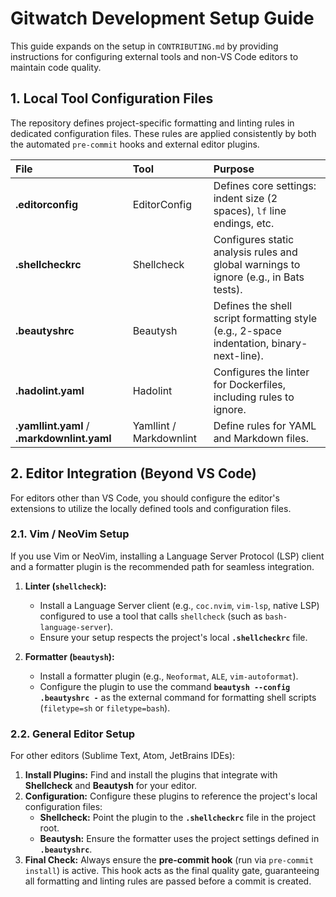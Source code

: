 # Gitwatch Development Setup Guide

This guide expands on the setup in `CONTRIBUTING.md` by providing instructions for configuring external tools and non-VS Code editors to maintain code quality.

## 1. Local Tool Configuration Files

The repository defines project-specific formatting and linting rules in dedicated configuration files. These rules are applied consistently by both the automated `pre-commit` hooks and external editor plugins.

| File                                        | Tool                    | Purpose                                                                                  |
| :------------------------------------------ | :---------------------- | :--------------------------------------------------------------------------------------- |
| **.editorconfig**                           | EditorConfig            | Defines core settings: indent size (2 spaces), `lf` line endings, etc.                   |
| **.shellcheckrc**                           | Shellcheck              | Configures static analysis rules and global warnings to ignore (e.g., in Bats tests).    |
| **.beautyshrc**                             | Beautysh                | Defines the shell script formatting style (e.g., 2-space indentation, binary-next-line). |
| **.hadolint.yaml**                          | Hadolint                | Configures the linter for Dockerfiles, including rules to ignore.                        |
| **.yamllint.yaml** / **.markdownlint.yaml** | Yamllint / Markdownlint | Define rules for YAML and Markdown files.                                                |

## 2. Editor Integration (Beyond VS Code)

For editors other than VS Code, you should configure the editor's extensions to utilize the locally defined tools and configuration files.

### 2.1. Vim / NeoVim Setup

If you use Vim or NeoVim, installing a Language Server Protocol (LSP) client and a formatter plugin is the recommended path for seamless integration.

1. **Linter (`shellcheck`):**

   - Install a Language Server client (e.g., `coc.nvim`, `vim-lsp`, native LSP) configured to use a tool that calls `shellcheck` (such as `bash-language-server`).
   - Ensure your setup respects the project's local **`.shellcheckrc`** file.

2. **Formatter (`beautysh`):**
   - Install a formatter plugin (e.g., `Neoformat`, `ALE`, `vim-autoformat`).
   - Configure the plugin to use the command **`beautysh --config .beautyshrc -`** as the external command for formatting shell scripts (`filetype=sh` or `filetype=bash`).

### 2.2. General Editor Setup

For other editors (Sublime Text, Atom, JetBrains IDEs):

1. **Install Plugins:** Find and install the plugins that integrate with **Shellcheck** and **Beautysh** for your editor.
2. **Configuration:** Configure these plugins to reference the project's local configuration files:
   - **Shellcheck:** Point the plugin to the **`.shellcheckrc`** file in the project root.
   - **Beautysh:** Ensure the formatter uses the project settings defined in **`.beautyshrc`**.
3. **Final Check:** Always ensure the **pre-commit hook** (run via `pre-commit install`) is active. This hook acts as the final quality gate, guaranteeing all formatting and linting rules are passed before a commit is created.
